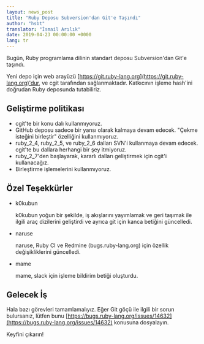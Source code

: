 ```yaml
---
layout: news_post
title: "Ruby Deposu Subversion'dan Git'e Taşındı"
author: "hsbt"
translator: "İsmail Arılık"
date: 2019-04-23 00:00:00 +0000
lang: tr
---
```


Bugün, Ruby programlama dilinin standart deposu Subversion'dan Git'e taşındı.

Yeni depo için web arayüzü [https://git.ruby-lang.org](https://git.ruby-lang.org)'dur, ve cgit tarafından sağlanmaktadır.
Katkıcının işleme hash'ini doğrudan Ruby deposunda tutabiliriz.

## Geliştirme politikası

* cgit'te bir konu dalı kullanmıyoruz.
* GitHub deposu sadece bir yansı olarak kalmaya devam edecek.
  "Çekme isteğini birleştir" özelliğini kullanmıyoruz.
* ruby_2_4, ruby_2_5, ve ruby_2_6 dalları SVN'i kullanmaya devam edecek.
  cgit'te bu dallara herhangi bir şey itmiyoruz.
* ruby_2_7'den başlayarak, kararlı dalları geliştirmek için cgit'i kullanacağız.
* Birleştirme işlemelerini kullanmıyoruz.

## Özel Teşekkürler

* k0kubun

  k0kubun yoğun bir şekilde, iş akışlarını yayımlamak ve geri taşımak ile ilgili araç dizilerini geliştirdi ve ayrıca git için kanca betiğini güncelledi.

* naruse

  naruse, Ruby CI ve Redmine (bugs.ruby-lang.org) için özellik değişikliklerini güncelledi.

* mame

  mame, slack için işleme bildirim betiği oluşturdu.

## Gelecek İş

Hala bazı görevleri tamamlamalıyız.
Eğer Git göçü ile ilgili bir sorun bulursanız, lütfen bunu [https://bugs.ruby-lang.org/issues/14632](https://bugs.ruby-lang.org/issues/14632) konusuna dosyalayın.

Keyfini çıkarın!
